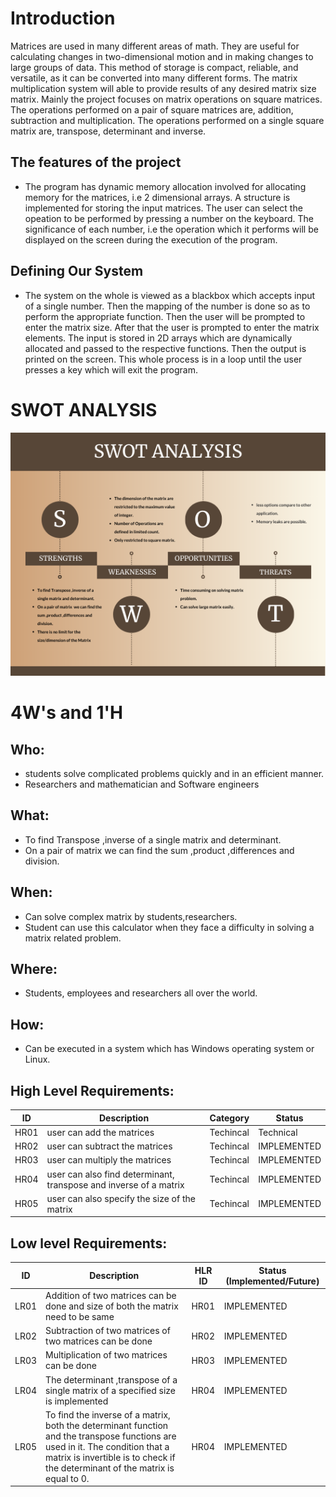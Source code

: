 # Introduction

 Matrices are used in many different areas of math. They are useful for calculating changes in two-dimensional motion and in making changes to large groups of data. This method of storage is compact, reliable, and versatile, as it can be converted into many different forms. 
 The  matrix multiplication system will able to provide results of any desired matrix size matrix. Mainly the  project focuses on matrix operations on square matrices. The operations performed on a pair of square matrices are, addition, subtraction and multiplication. The operations performed on a single square matrix are, transpose, determinant and inverse.



 ## The features of the project

 * The program has dynamic memory allocation involved for allocating memory for the matrices, i.e 2 dimensional arrays. A structure is implemented for storing the input matrices. The user can select the opeation to be performed by pressing a number on the keyboard. The significance of each number, i.e the operation which it performs will be displayed on the screen during the execution of the program.

## Defining Our System

* The system on the whole is viewed as a blackbox which accepts input of a single number. Then the mapping of the number is done so as to perform the appropriate function. Then the user will be prompted to enter the matrix size. After that the user is prompted to enter the matrix elements. The input is stored in 2D arrays which are dynamically allocated and passed to the respective functions. Then the output is printed on the screen. This whole process is in a loop until the user presses a key which will exit the program.


# SWOT ANALYSIS
 ![SWOT-Sample](https://github.com/Adithya1798/SDLC_26_HammerHeads/blob/main/1_Requirements/SWOT%20Analysis.png)


# 4W&#39;s and 1&#39;H

## Who:
 * students solve complicated problems quickly and in an efficient manner.
 * Researchers and mathematician and Software engineers


## What:
 * To find Transpose ,inverse of a single matrix and determinant.
 * On a pair of matrix  we can find the sum ,product ,differences and division.


## When:
 * Can  solve complex matrix by students,researchers.
 * Student can use this calculator when they face a difficulty in solving a matrix related problem.



## Where:
 * Students, employees and researchers all over the world.

## How:
 * Can be executed in a system which has  Windows operating system or Linux.


 ## High Level Requirements: 
| ID | Description | Category | Status | 
| ----- | ----- | ------- | ---------|
| HR01 | user can add the matrices | Techincal |Technical| IMPLEMENTED |
| HR02 | user can subtract the matrices | Techincal | IMPLEMENTED | 
| HR03 | user can multiply the matrices | Techincal |  IMPLEMENTED  |
| HR04 | user can also  find determinant, transpose and inverse of a matrix | Techincal |  IMPLEMENTED  |
| HR05 | user can also  specify the size of the matrix| Techincal |  IMPLEMENTED  |
##  Low level Requirements:
 
| ID | Description | HLR ID | Status (Implemented/Future) |
| ------ | --------- | ------ | ----- |
| LR01 | Addition of two matrices can be done  and size of both the matrix need to be same | HR01 |  IMPLEMENTED |
| LR02 | Subtraction of two matrices of two matrices can be  done | HR02 | IMPLEMENTED |
| LR03 | Multiplication of two matrices can be  done | HR03 |  IMPLEMENTED  |
| LR04 | The determinant ,transpose of a single matrix of a specified size is implemented| HR04 |  IMPLEMENTED  |
| LR05 | To find the inverse of a matrix, both the determinant function and the transpose functions are used in it. The condition that a matrix is invertible is to check if the determinant of the matrix is equal to 0. | HR04 |  IMPLEMENTED  |
